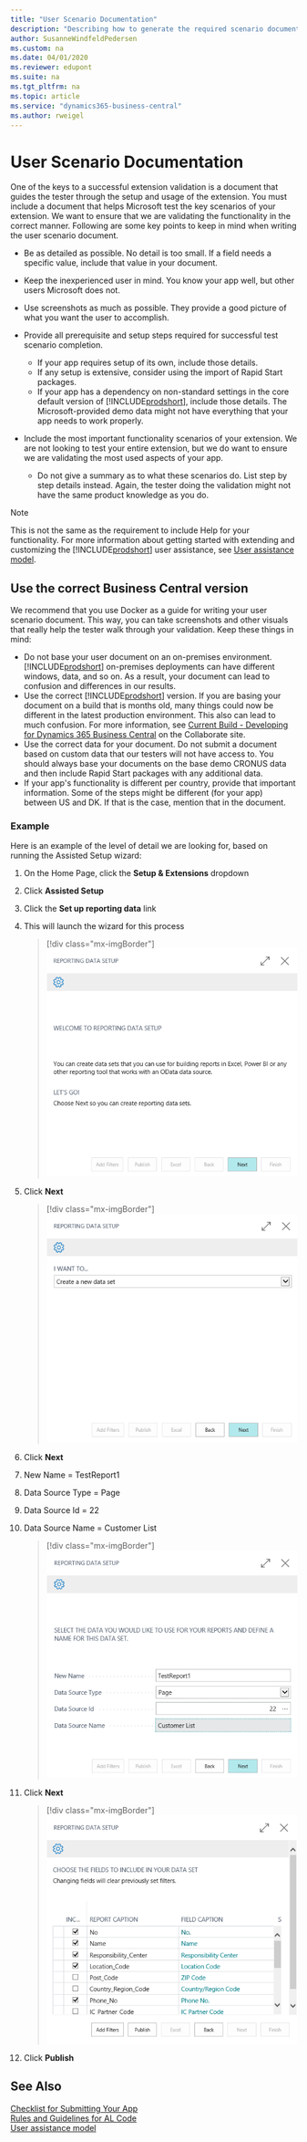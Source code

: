 ```yaml
---
title: "User Scenario Documentation"
description: "Describing how to generate the required scenario document to get your app approved for AppSource."
author: SusanneWindfeldPedersen
ms.custom: na
ms.date: 04/01/2020
ms.reviewer: edupont
ms.suite: na
ms.tgt_pltfrm: na
ms.topic: article
ms.service: "dynamics365-business-central"
ms.author: rweigel
---
```


# User Scenario Documentation

One of the keys to a successful extension validation is a document that guides the tester through the setup and usage of the extension. You must include a document that helps Microsoft test the key scenarios of your extension. We want to ensure that we are validating the functionality in the correct manner. Following are some key points to keep in mind when writing the user scenario document.

- Be as detailed as possible. No detail is too small. If a field needs a specific value, include that value in your document.
- Keep the inexperienced user in mind. You know your app well, but other users Microsoft does not.
- Use screenshots as much as possible. They provide a good picture of what you want the user to accomplish.
- Provide all prerequisite and setup steps required for successful test scenario completion.  

  - If your app requires setup of its own, include those details.
  - If any setup is extensive, consider using the import of Rapid Start packages.
  - If your app has a dependency on non-standard settings in the core default version of [!INCLUDE[prodshort](../includes/prodshort.md)], include those details. The Microsoft-provided demo data might not have everything that your app needs to work properly.

- Include the most important functionality scenarios of your extension. We are not looking to test your entire extension, but we do want to ensure we are validating the most used aspects of your app.  
  - Do not give a summary as to what these scenarios do. List step by step details instead. Again, the tester doing the validation might not have the same product knowledge as you do.

> [!NOTE]
> This is not the same as the requirement to include Help for your functionality. For more information about getting started with extending and customizing the [!INCLUDE[prodshort](../includes/prodshort.md)] user assistance, see [User assistance model](../user-assistance.md).  

## Use the correct Business Central version

We recommend that you use Docker as a guide for writing your user scenario document. This way, you can take screenshots and other visuals that really help the tester walk through your validation. Keep these things in mind:

- Do not base your user document on an on-premises environment. [!INCLUDE[prodshort](../includes/prodshort.md)] on-premises deployments can have different windows, data, and so on. As a result, your document can lead to confusion and differences in our results.  
- Use the correct [!INCLUDE[prodshort](../includes/prodshort.md)] version. If you are basing your document on a build that is months old, many things could now be different in the latest production environment. This also can lead to much confusion. For more information, see [Current Build - Developing for Dynamics 365 Business Central](https://partner.microsoft.com/dashboard/collaborate/packages/4756) on the Collaborate site.
- Use the correct data for your document. Do not submit a document based on custom data that our testers will not have access to. You should always base your documents on the base demo CRONUS data and then include Rapid Start packages with any additional data.
- If your app's functionality is different per country, provide that important information. Some of the steps might be different (for your app) between US and DK. If that is the case, mention that in the document.  

### Example

Here is an example of the level of detail we are looking for, based on running the Assisted Setup wizard:

1. On the Home Page, click the **Setup & Extensions** dropdown
2. Click **Assisted Setup**
3. Click the **Set up reporting data** link
4. This will launch the wizard for this process

    > [!div class="mx-imgBorder"]
    > ![Assisted Setup Wizard page 1](../media/apptest/apptest_userdoc_wizard1.png)

5. Click **Next**

    > [!div class="mx-imgBorder"]
    > ![Assisted Setup Wizard page 2](../media/apptest/apptest_userdoc_wizard2.png)

6. Click **Next**
7. New Name = TestReport1
8. Data Source Type = Page
9. Data Source Id = 22
10. Data Source Name = Customer List

    > [!div class="mx-imgBorder"]
    > ![Assisted Setup Wizard page 3](../media/apptest/apptest_userdoc_wizard3.png)

11. Click **Next**

    > [!div class="mx-imgBorder"]
    > ![Assisted Setup Wizard page 4](../media/apptest/apptest_userdoc_wizard4.png)

12. Click **Publish**

## See Also

[Checklist for Submitting Your App](../developer/devenv-checklist-submission.md)  
[Rules and Guidelines for AL Code](apptest-overview.md)  
[User assistance model](../user-assistance.md)  
